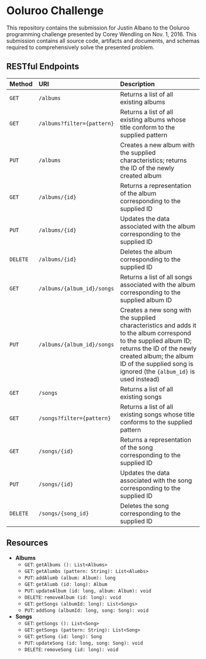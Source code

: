 # Ooluroo Challenge
This repository contains the submission for Justin Albano to the Ooluroo programming challenge presented by Corey Wendling on Nov. 1, 2016. This submission contains all source code, artifacts and documents, and schemas required to comprehensively solve the presented problem.

## RESTful Endpoints
| Method        | URI           | Description  |
|:-------------|:-------------|:-----|
| `GET` | `/albums` | Returns a list of all existing albums |
| `GET` | `/albums?filter={pattern}` | Returns a list of all existing albums whose title conform to the supplied pattern |
| `PUT` | `/albums` | Creates a new album with the supplied characteristics; returns the ID of the newly created album |
| `GET` | `/albums/{id}` | Returns a representation of the album corresponding to the supplied ID |
| `PUT` | `/albums/{id}` | Updates the data associated with the album corresponding to the supplied ID |
| `DELETE` | `/albums/{id}` | Deletes the album corresponding to the supplied ID |
| `GET` | `/albums/{album_id}/songs` | Returns a list of all songs associated with the album corresponding to the supplied album ID |
| `PUT` | `/albums/{album_id}/songs` | Creates a new song with the supplied characteristics and adds it to the album correspond to the supplied album ID; returns the ID of the newly created album; the album ID of the supplied song is ignored (the `{album_id}` is used instead) |
| `GET` | `/songs` | Returns a list of all existing songs |
| `GET` | `/songs?filter={pattern}` | Returns a list of all existing songs whose title conforms to the supplied pattern |
| `GET` | `/songs/{id}` | Returns a representation of the song corresponding to the supplied ID |
| `PUT` | `/songs/{id}` | Updates the data associated with the song corresponding to the supplied ID |
| `DELETE` | `/songs/{song_id}` | Deletes the song corresponding to the supplied ID |

## Resources
 - **Albums**
   - `GET`: `getAlbums (): List<Albums>`
   - `GET`: `getAlumbs (pattern: String): List<Alumbs>`
   - `PUT`: `addAlumb (album: Album): long`
   - `GET`: `getAlumb (id: long): Album`
   - `PUT`: `updateAlbum (id: long, album: Album): void`
   - `DELETE`: `removeAlbum (id: long): void`
   - `GET`: `getSongs (albumId: long): List<Songs>`
   - `PUT`: `addSong (albumId: long, song: Song): void`
 - **Songs**
   - `GET`: `getSongs (): List<Song>`
   - `GET`: `getSongs (pattern: String): List<Song>`
   - `GET`: `getSong (id: long): Song`
   - `PUT`: `updateSong (id: long, song: Song): void`
   - `DELETE`: `removeSong (id: long): void`
